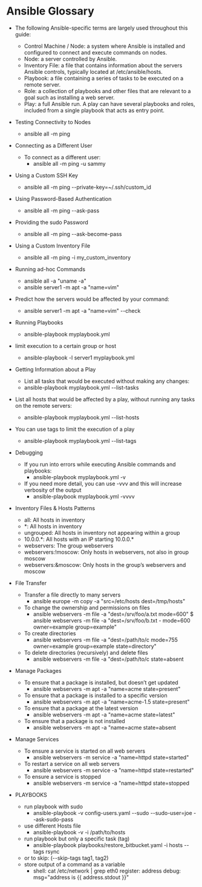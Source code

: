 # Ansible Glossary

- The following Ansible-specific terms are largely used throughout this guide:

  - Control Machine / Node: a system where Ansible is installed and configured to connect and execute commands on nodes.
  - Node: a server controlled by Ansible.
  - Inventory File: a file that contains information about the servers Ansible controls, typically located at /etc/ansible/hosts.
  - Playbook: a file containing a series of tasks to be executed on a remote server.
  - Role: a collection of playbooks and other files that are relevant to a goal such as installing a web server.
  - Play: a full Ansible run. A play can have several playbooks and roles, included from a single playbook that acts as entry point.
- Testing Connectivity to Nodes
  - ansible all -m ping
- Connecting as a Different User
  - To connect as a different user:
    - ansible all -m ping -u sammy
- Using a Custom SSH Key
  - ansible all -m ping --private-key=~/.ssh/custom_id
- Using Password-Based Authentication
  - ansible all -m ping --ask-pass
- Providing the sudo Password
  - ansible all -m ping --ask-become-pass
- Using a Custom Inventory File
  - ansible all -m ping -i my_custom_inventory
- Running ad-hoc Commands
  - ansible all -a "uname -a"
  - ansible server1 -m apt -a "name=vim"
- Predict how the servers would be affected by your command:
    - ansible server1 -m apt -a "name=vim" --check
- Running Playbooks
  - ansible-playbook myplaybook.yml
- limit execution to a certain group or host
  - ansible-playbook -l server1 myplaybook.yml
- Getting Information about a Play
  - List all tasks that would be executed without making any changes:
  - ansible-playbook myplaybook.yml --list-tasks
- List all hosts that would be affected by a play, without running any tasks on the remote servers:
  - ansible-playbook myplaybook.yml --list-hosts
- You can use tags to limit the execution of a play
  - ansible-playbook myplaybook.yml --list-tags
- Debugging
  - If you run into errors while executing Ansible commands and playbooks:
    - ansible-playbook myplaybook.yml -v
  - If you need more detail, you can use -vvv and this will increase verbosity of the output
    - ansible-playbook myplaybook.yml -vvvv
- Inventory Files & Hosts Patterns
  - all: All hosts in inventory
  - *: All hosts in inventory
  - ungrouped: All hosts in inventory not appearing within a group
  - 10.0.0.\*: All hosts with an IP starting 10.0.0.*
  - webservers: The group webservers
  - webservers:!moscow: Only hosts in webservers, not also in group moscow
  - webservers:&moscow: Only hosts in the group’s webservers and moscow
- File Transfer
  - Transfer a file directly to many servers
    - ansible europe -m copy -a "src=/etc/hosts dest=/tmp/hosts"
  - To change the ownership and permissions on files
    - ansible webservers -m file -a "dest=/srv/foo/a.txt mode=600" $ ansible webservers -m file -a "dest=/srv/foo/b.txt - mode=600 owner=example group=example"
  - To create directories
    - ansible webservers -m file -a "dest=/path/to/c mode=755 owner=example group=example state=directory"
  - To delete directories (recursively) and delete files
    - ansible webservers -m file -a "dest=/path/to/c state=absent
- Manage Packages
  - To ensure that a package is installed, but doesn’t get updated
    - ansible webservers -m apt -a "name=acme state=present"
  - To ensure that a package is installed to a specific version
    - ansible webservers -m apt -a "name=acme-1.5 state=present"
  - To ensure that a package at the latest version
    - ansible webservers -m apt -a "name=acme state=latest"
  - To ensure that a package is not installed
    - ansible webservers -m apt -a "name=acme state=absent
- Manage Services
  - To ensure a service is started on all web servers
    - ansible webservers -m service -a "name=httpd state=started"
  - To restart a service on all web servers
    - ansible webservers -m service -a "name=httpd state=restarted"
  - To ensure a service is stopped
    - ansible webservers -m service -a "name=httpd state=stopped
- PLAYBOOKS
  - run playbook with sudo
    - ansible-playbook -v config-users.yaml --sudo --sudo-user=joe --ask-sudo-pass
  - use different Hosts file
    - ansible-playbook -v -i /path/to/hosts
  - run playbook but only a specific task (tag)
    - ansible-playbook playbooks/restore_bitbucket.yaml -i hosts --tags rsync 
  - or to skip: (--skip-tags tag1, tag2)
  - store output of a command as a variable
    - shell: cat /etc/network | grep eth0 register: address debug: msg="address is {{ address.stdout }}"
